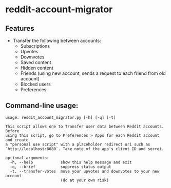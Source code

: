# reddit-account-migrator

## Features

- Transfer the following between accounts:
  - Subscriptions
  - Upvotes
  - Downvotes
  - Saved content
  - Hidden content
  - Friends (using new account, sends a request to each friend from old account)
  - Blocked users
  - Preferences

## Command-line usage:

```
usage: reddit_account_migrator.py [-h] [-q] [-t]

This script allows one to Transfer user data between Reddit accounts. Before
using this script, go to Preferences > Apps for each Reddit account and create
a "personal use script" with a placeholder redirect uri such as
`http://localhost:8080`. Take note of the app's client ID and secret.

optional arguments:
  -h, --help            show this help message and exit
  -q, --brief           suppress status output
  -t, --transfer-votes  move your upvotes and downvotes to your new account
                        (do at your own risk)
```

